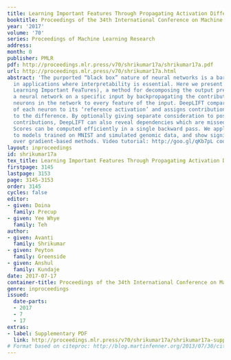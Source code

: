```yaml
---
title: Learning Important Features Through Propagating Activation Differences
booktitle: Proceedings of the 34th International Conference on Machine Learning
year: '2017'
volume: '70'
series: Proceedings of Machine Learning Research
address: 
month: 0
publisher: PMLR
pdf: http://proceedings.mlr.press/v70/shrikumar17a/shrikumar17a.pdf
url: http://proceedings.mlr.press/v70/shrikumar17a.html
abstract: 'The purported “black box” nature of neural networks is a barrier to adoption
  in applications where interpretability is essential. Here we present DeepLIFT (Deep
  Learning Important FeaTures), a method for decomposing the output prediction of
  a neural network on a specific input by backpropagating the contributions of all
  neurons in the network to every feature of the input. DeepLIFT compares the activation
  of each neuron to its ‘reference activation’ and assigns contribution scores according
  to the difference. By optionally giving separate consideration to positive and negative
  contributions, DeepLIFT can also reveal dependencies which are missed by other approaches.
  Scores can be computed efficiently in a single backward pass. We apply DeepLIFT
  to models trained on MNIST and simulated genomic data, and show significant advantages
  over gradient-based methods. Video tutorial: http://goo.gl/qKb7pL code: http://goo.gl/RM8jvH'
layout: inproceedings
id: shrikumar17a
tex_title: Learning Important Features Through Propagating Activation Differences
firstpage: 3145
lastpage: 3153
page: 3145-3153
order: 3145
cycles: false
editor:
- given: Doina
  family: Precup
- given: Yee Whye
  family: Teh
author:
- given: Avanti
  family: Shrikumar
- given: Peyton
  family: Greenside
- given: Anshul
  family: Kundaje
date: 2017-07-17
container-title: Proceedings of the 34th International Conference on Machine Learning
genre: inproceedings
issued:
  date-parts:
  - 2017
  - 7
  - 17
extras:
- label: Supplementary PDF
  link: http://proceedings.mlr.press/v70/shrikumar17a/shrikumar17a-supp.pdf
# Format based on citeproc: http://blog.martinfenner.org/2013/07/30/citeproc-yaml-for-bibliographies/
---
```


